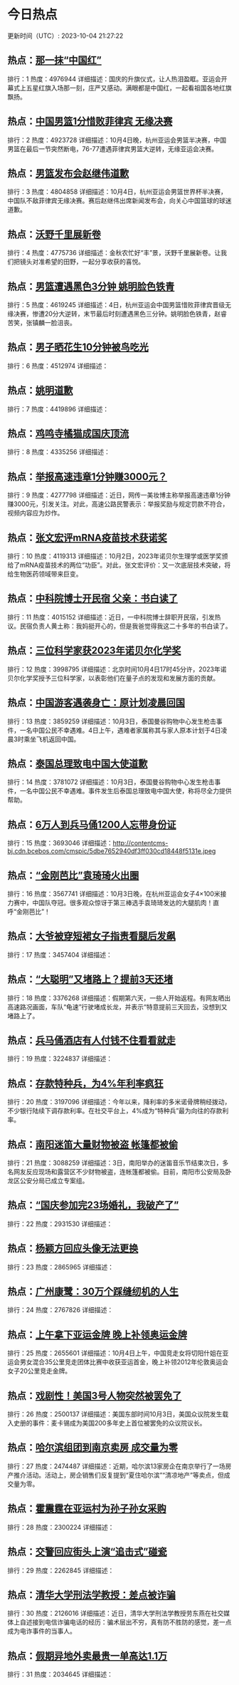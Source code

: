 # 今日热点

更新时间（UTC）: 2023-10-04 21:27:22

## 热点：[那一抹“中国红”](https://cn.bing.com/search?q=那一抹“中国红”)
排行：1
热度：4976944
详细描述：国庆的升旗仪式，让人热泪盈眶。亚运会开幕式上五星红旗入场那一刻，庄严又感动。满眼都是中国红，一起看祖国各地红旗飘扬。

## 热点：[中国男篮1分惜败菲律宾 无缘决赛](https://cn.bing.com/search?q=中国男篮1分惜败菲律宾无缘决赛)
排行：2
热度：4923728
详细描述：10月4日晚，杭州亚运会男篮半决赛，中国男篮在最后一节突然断电，76-77遭遇菲律宾男篮大逆转，无缘亚运会决赛。

## 热点：[男篮发布会赵继伟道歉](https://cn.bing.com/search?q=男篮发布会赵继伟道歉)
排行：3
热度：4804858
详细描述：10月4日，杭州亚运会男篮世界杯半决赛，中国队不敌菲律宾无缘决赛。赛后赵继伟出席新闻发布会，向关心中国篮球的球迷道歉。

## 热点：[沃野千里展新卷](https://cn.bing.com/search?q=沃野千里展新卷)
排行：4
热度：4775736
详细描述：金秋农忙好“丰”景，沃野千里展新卷。让我们把镜头对准希望的田野，一起分享收获的喜悦。

## 热点：[男篮遭遇黑色3分钟 姚明脸色铁青](https://cn.bing.com/search?q=男篮遭遇黑色3分钟姚明脸色铁青)
排行：5
热度：4619245
详细描述：4日，杭州亚运会中国男篮惜败菲律宾晋级无缘决赛，惨遭20分大逆转，末节最后时刻遭遇黑色三分钟。姚明脸色铁青，赵睿苦笑，张镇麟一脸沮丧。

## 热点：[男子晒花生10分钟被鸟吃光](https://cn.bing.com/search?q=男子晒花生10分钟被鸟吃光)
排行：6
热度：4512974
详细描述：

## 热点：[姚明道歉](https://cn.bing.com/search?q=姚明道歉)
排行：7
热度：4419896
详细描述：

## 热点：[鸡鸣寺橘猫成国庆顶流](https://cn.bing.com/search?q=鸡鸣寺橘猫成国庆顶流)
排行：8
热度：4335256
详细描述：

## 热点：[举报高速违章1分钟赚3000元？](https://cn.bing.com/search?q=举报高速违章1分钟赚3000元？)
排行：9
热度：4277798
详细描述：近日，网传一美妆博主称举报高速违章1分钟赚3000元，引发关注。对此，高速公路民警表示：举报奖励与规定罚款不符合，视频内容应为炒作。

## 热点：[张文宏评mRNA疫苗技术获诺奖](https://cn.bing.com/search?q=张文宏评mRNA疫苗技术获诺奖)
排行：10
热度：4119313
详细描述：10月2日，2023年诺贝尔生理学或医学奖颁给了mRNA疫苗技术的两位“功臣”。对此，张文宏评价：又一次底层技术突破，将给生物医药领域带来巨变。

## 热点：[中科院博士开民宿 父亲：书白读了](https://cn.bing.com/search?q=中科院博士开民宿父亲：书白读了)
排行：11
热度：4015152
详细描述：近日，一中科院博士辞职开民宿，引发热议。民宿负责人黄土称：我妈挺开心的，但是我爸觉得我这二十多年的书白读了。

## 热点：[三位科学家获2023年诺贝尔化学奖](https://cn.bing.com/search?q=三位科学家获2023年诺贝尔化学奖)
排行：12
热度：3998795
详细描述：北京时间10月4日17时45分许，2023年诺贝尔化学奖授予三位科学家，以表彰他们在量子点的发现和发展方面的贡献。

## 热点：[中国游客遇袭身亡：原计划凌晨回国](https://cn.bing.com/search?q=中国游客遇袭身亡：原计划凌晨回国)
排行：13
热度：3859259
详细描述：10月3日，泰国曼谷购物中心发生枪击事件，一名中国公民不幸遇难。4日上午，遇难者家属称其与家人原本计划于4日凌晨3时乘坐飞机返回中国。

## 热点：[泰国总理致电中国大使道歉](https://cn.bing.com/search?q=泰国总理致电中国大使道歉)
排行：14
热度：3781072
详细描述：10月3日，泰国曼谷购物中心发生枪击事件，一名中国公民不幸遇难。事件发生后泰国总理致电中国大使，称将尽全力提供帮助。

## 热点：[6万人到兵马俑1200人忘带身份证](https://cn.bing.com/search?q=6万人到兵马俑1200人忘带身份证)
排行：15
热度：3693046
详细描述：http://contentcms-bj.cdn.bcebos.com/cmspic/5dbe7652940df3ff030cd18448f5131e.jpeg

## 热点：[“金刚芭比”袁琦琦火出圈](https://cn.bing.com/search?q=“金刚芭比”袁琦琦火出圈)
排行：16
热度：3567741
详细描述：10月3日晚，在杭州亚运会女子4×100米接力赛中，中国队夺冠。很多观众惊讶于第三棒选手袁琦琦发达的大腿肌肉！直呼“金刚芭比”！

## 热点：[大爷被穿短裙女子指责看腿后发飙](https://cn.bing.com/search?q=大爷被穿短裙女子指责看腿后发飙)
排行：17
热度：3457404
详细描述：

## 热点：[“大聪明”又堵路上？提前3天还堵](https://cn.bing.com/search?q=“大聪明”又堵路上？提前3天还堵)
排行：18
热度：3376268
详细描述：假期第六天，一些人开始返程。有网友晒出高速路况画面，车队“龟速”行驶堵成长龙，并表示“特意提前三天回去，没想到又堵路上了。

## 热点：[兵马俑酒店有人付钱不住看看就走](https://cn.bing.com/search?q=兵马俑酒店有人付钱不住看看就走)
排行：19
热度：3224837
详细描述：

## 热点：[存款特种兵，为4%年利率疯狂](https://cn.bing.com/search?q=存款特种兵，为4%年利率疯狂)
排行：20
热度：3197096
详细描述：今年以来，降利率的多米诺骨牌稍经拨动，不少银行陆续下调存款利率。在社交平台上，4%成为“特种兵”最为向往的存款利率。

## 热点：[南阳迷笛大量财物被盗 帐篷都被偷](https://cn.bing.com/search?q=南阳迷笛大量财物被盗帐篷都被偷)
排行：21
热度：3088259
详细描述：3日，南阳举办的迷笛音乐节结束次日，多名网友反应现场和露营区不少财物被盗，连帐篷都被偷。目前，南阳市公安局及卧龙区公安分局已成立专案组。

## 热点：[“国庆参加完23场婚礼，我破产了”](https://cn.bing.com/search?q=“国庆参加完23场婚礼，我破产了”)
排行：22
热度：2931530
详细描述：

## 热点：[杨颖方回应头像无法更换](https://cn.bing.com/search?q=杨颖方回应头像无法更换)
排行：23
热度：2865965
详细描述：

## 热点：[广州康鹭：30万个踩缝纫机的人生](https://cn.bing.com/search?q=广州康鹭：30万个踩缝纫机的人生)
排行：24
热度：2767826
详细描述：

## 热点：[上午拿下亚运金牌 晚上补领奥运金牌](https://cn.bing.com/search?q=上午拿下亚运金牌晚上补领奥运金牌)
排行：25
热度：2655601
详细描述：10月4日上午，中国竞走女将切阳什姐在亚运会男女混合35公里竞走团体比赛中收获亚运首金，晚上补领2012年伦敦奥运会女子20公里竞走金牌。

## 热点：[戏剧性！美国3号人物突然被罢免了](https://cn.bing.com/search?q=戏剧性！美国3号人物突然被罢免了)
排行：26
热度：2500137
详细描述：美国东部时间10月3日，美国众议院发生载入史册的事件：麦卡锡成为美国200多年史上首位被罢免的众议院议长。

## 热点：[哈尔滨组团到南京卖房 成交量为零](https://cn.bing.com/search?q=哈尔滨组团到南京卖房成交量为零)
排行：27
热度：2474487
详细描述：近期，哈尔滨13家房企在南京举行了一场房产推介活动。活动上，房企销售们反复提到“夏住哈尔滨”“清凉地产”等卖点，但成交量为零。

## 热点：[霍震霆在亚运村为孙子孙女采购](https://cn.bing.com/search?q=霍震霆在亚运村为孙子孙女采购)
排行：28
热度：2300224
详细描述：

## 热点：[交警回应街头上演“追击式”碰瓷](https://cn.bing.com/search?q=交警回应街头上演“追击式”碰瓷)
排行：29
热度：2262845
详细描述：

## 热点：[清华大学刑法学教授：差点被诈骗](https://cn.bing.com/search?q=清华大学刑法学教授：差点被诈骗)
排行：30
热度：2126016
详细描述：近日，清华大学刑法学教授劳东燕在社交媒体上自述接到电信诈骗电话的经历：骗术层出不穷，真有防不胜防的感觉，差一点成为电诈事件的当事人。

## 热点：[假期异地外卖最贵一单高达1.1万](https://cn.bing.com/search?q=假期异地外卖最贵一单高达1.1万)
排行：31
热度：2034645
详细描述：

